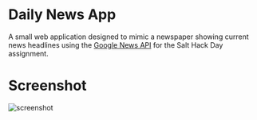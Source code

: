 # Daily News App
A small web application designed to mimic a newspaper showing current news headlines using the [Google News API]([https://newsapi.org/s/google-news-api](https://newsapi.org/s/google-news-api)) for the Salt Hack Day assignment.

# Screenshot

![screenshot](https://i.imgur.com/vfsodjl.png)
